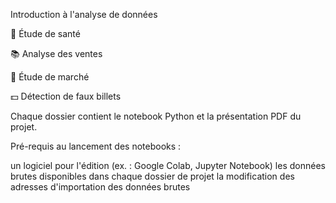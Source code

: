 Introduction à l'analyse de données

🌾 Étude de santé

📚 Analyse des ventes

🐔 Étude de marché

💵 Détection de faux billets

Chaque dossier contient le notebook Python et la présentation PDF du projet.

Pré-requis au lancement des notebooks :

un logiciel pour l'édition (ex. : Google Colab, Jupyter Notebook)
les données brutes disponibles dans chaque dossier de projet
la modification des adresses d'importation des données brutes
